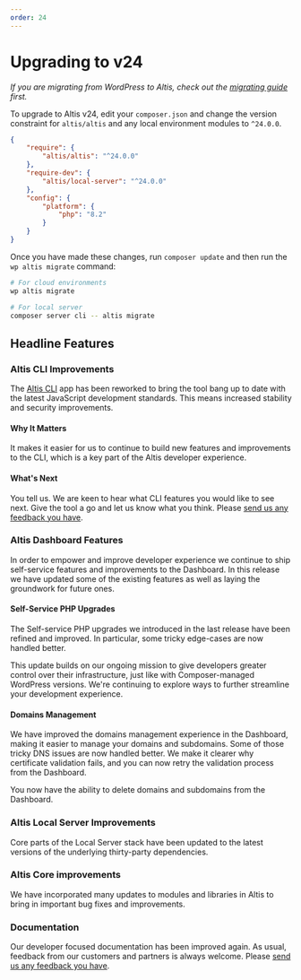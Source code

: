 ```yaml
---
order: 24
---
```


# Upgrading to v24

*If you are migrating from WordPress to Altis, check out the [migrating guide](../migrating/) first.*

To upgrade to Altis v24, edit your `composer.json` and change the version constraint for `altis/altis` and any local environment
modules to `^24.0.0`.

```json
{
    "require": {
        "altis/altis": "^24.0.0"
    },
    "require-dev": {
        "altis/local-server": "^24.0.0"
    },
    "config": {
        "platform": {
            "php": "8.2"
        }
    }
}
```

Once you have made these changes, run `composer update` and then run the `wp altis migrate` command:

```sh
# For cloud environments
wp altis migrate

# For local server
composer server cli -- altis migrate
```

## Headline Features

### Altis CLI Improvements

The [Altis CLI](docs://cloud/cli/) app has been reworked to bring the tool bang up to date with the latest JavaScript
development standards. This means increased stability and security improvements.

#### Why It Matters

It makes it easier for us to continue to build new features and improvements to the CLI, which is a key part of the Altis
developer experience.

#### What's Next

You tell us. We are keen to hear what CLI features you would like to see next. Give the tool a go and let us know what you think.
Please [send us any feedback you have](support://new).

### Altis Dashboard Features

In order to empower and improve developer experience we continue to ship self-service features and improvements to the Dashboard. In
this release we have updated some of the existing features as well as laying the groundwork for future ones.

#### Self-Service PHP Upgrades

The Self-service PHP upgrades we introduced in the last release have been refined and improved. In particular, some tricky
edge-cases are now handled better.

This update builds on our ongoing mission to give developers greater control over their infrastructure, just like with
Composer-managed WordPress versions. We're continuing to explore ways to further streamline your development experience.

#### Domains Management

We have improved the domains management experience in the Dashboard, making it easier to manage your domains and subdomains.
Some of those tricky DNS issues are now handled better. We make it clearer why certificate validation fails, and you can now retry
the validation process from the Dashboard.

You now have the ability to delete domains and subdomains from the Dashboard.

### Altis Local Server Improvements

Core parts of the Local Server stack have been updated to the latest versions of the underlying thirty-party dependencies.

### Altis Core improvements

We have incorporated many updates to modules and libraries in Altis to bring in important bug fixes and improvements.

### Documentation

Our developer focused documentation has been improved again. As usual, feedback from our customers and partners is always welcome.
Please [send us any feedback you have](support://new).
